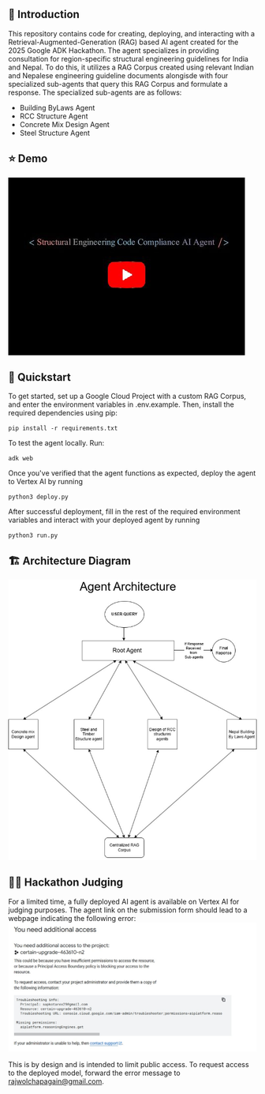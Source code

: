 ## 🧭 Introduction

This repository contains code for creating, deploying, and interacting with a Retrieval-Augmented-Generation (RAG) based AI agent created for the 2025 Google ADK Hackathon. The agent specializes in providing consultation for region-specific structural engineering guidelines for India and Nepal. To do this, it utilizes a RAG Corpus created using relevant Indian and Nepalese engineering guideline documents alongisde with four specialized sub-agents that query this RAG Corpus and formulate a response. The specialized sub-agents are as follows:
- Building ByLaws Agent
- RCC Structure Agent
- Concrete Mix Design Agent
- Steel Structure Agent

## ⭐ Demo
[![Watch the demo](assets/thumbnail.jpg)](https://youtu.be/LrrOuAI7z1Y)

## 🚀 Quickstart
To get started, set up a Google Cloud Project with a custom RAG Corpus, and enter the environment variables in .env.example. Then, install the required dependencies using pip:
```
pip install -r requirements.txt
```
To test the agent locally. Run:
```
adk web
```
Once you've verified that the agent functions as expected, deploy the agent to Vertex AI by running
```
python3 deploy.py
```
After successful deployment, fill in the rest of the required environment variables and interact with your deployed agent by running
```
python3 run.py
```

## 🏗️ Architecture Diagram
![Architecture Diagram](assets/architecture_diagram.jpg)

## 🧑‍⚖️ Hackathon Judging
For a limited time, a fully deployed AI agent is available on Vertex AI for judging purposes. The agent link on the submission form should lead to a webpage indicating the following error: ![Error Page](assets/error_page.jpg)

This is by design and is intended to limit public access. To request access to the deployed model, forward the error message to rajwolchapagain@gmail.com. 
